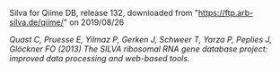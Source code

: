Silva for Qiime DB, release 132, downloaded from "https://ftp.arb-silva.de/qiime/" on 2019/08/26

_Quast C, Pruesse E, Yilmaz P, Gerken J, Schweer T, Yarza P, Peplies J, Glöckner FO (2013) The SILVA ribosomal RNA gene database project: improved data processing and web-based tools._

